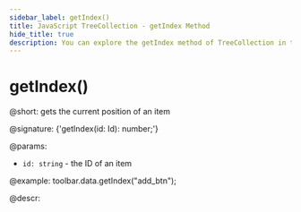 ```yaml
---
sidebar_label: getIndex()
title: JavaScript TreeCollection - getIndex Method 
hide_title: true
description: You can explore the getIndex method of TreeCollection in the documentation of the DHTMLX JavaScript UI library. Browse developer guides and API reference, try out code examples and live demos, and download a free 30-day evaluation version of DHTMLX Suite 7.
---
```

 
# getIndex()

@short: gets the current position of an item

@signature: {'getIndex(id: Id): number;'}

@params:
- `id: string` - the ID of an item

@example:
toolbar.data.getIndex("add_btn");

@descr:
